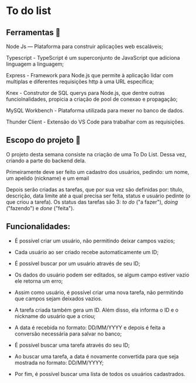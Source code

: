 # To do list
## Ferramentas 🔧

Node Js — Plataforma para construir aplicações web escaláveis;

Typescript - TypeScript é um superconjunto de JavaScript que adiciona linguagem a linguagem;

Express - Framework para Node.js que permite à aplicação lidar com multiplas e diferentes requisições http à uma URL específica;

Knex - Construtor de SQL querys para Node.js, que dentre outras funciolnalidades, propicia a criação de pool de conexao e propagação;

MySQL Workbench - Plataforma utilizada para mexer no banco de dados.

Thunder Client - Extensão do VS Code para trabalhar com as requisições. 

## Escopo do projeto 📌
O projeto desta semana consiste na criação de uma To Do List. Dessa vez, criando a parte do backend dela.

Primeiramente deve ser feito um cadastro dos usuários, pedindo: um nome, um apelido (nickname) e um email

Depois serão criadas as tarefas, que por sua vez são definidas por: título, descrição, data limite até a qual precisa ser feita, status e usuário pedinte (o que criou a tarefa). Os status das tarefas são 3: *to do* ("a fazer"), *doing* ("fazendo") e *done* ("feita").

## Funcionalidades:

- É possível criar um usuário, não permitindo deixar campos vazios; 

- Cada usuário ao ser criado recebe automaticamente um ID;
 
- É possível buscar por um usuário através de seu ID;

- Os dados do usuário podem ser editados, se algum campo estiver vazio ele retorna um erro;

- Assim como usuário, é possível criar uma nova tarefa, não permitindo que campos sejam deixados vazios. 

- A tarefa criada também gera um ID. Além disso, ela informa o ID e o nickname do usuário que a criou; 

- A data é recebida no formato: DD/MM/YYYY e depois é feita a conversão necessária para salvar no banco;

- É possível buscar uma tarefa através do seu ID;

- Ao buscar uma tarefa, a data é novamente convertida para que seja mostrada no formato: DD/MM/YYYY;

- Por fim, é possível buscar uma lista de todos os usuários cadastrados. 